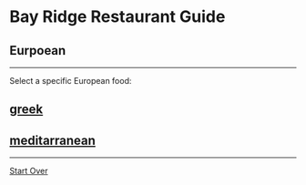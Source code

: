 # Bay Ridge Restaurant Guide
## Eurpoean
---
Select a specific European food:
## [greek](greek.md)
## [meditarranean](mediterranean.md)
---

[Start Over](../home.md)
